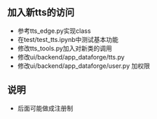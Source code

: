 ## 加入新tts的访问


* 参考tts_edge.py实现class
* 在test/test_tts.ipynb中测试基本功能
* 修改tts_tools.py加入对新类的调用
* 修改ui/backend/app_dataforge/tts.py
* 修改ui/backend/app_dataforge/user.py 加权限

## 说明

* 后面可能做成注册制
